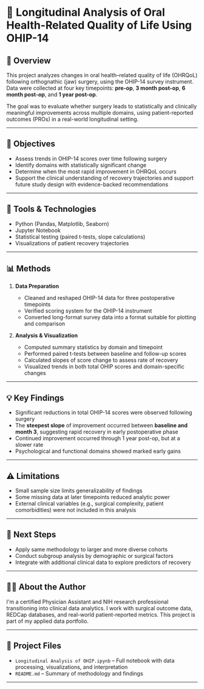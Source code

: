# 🦷 Longitudinal Analysis of Oral Health-Related Quality of Life Using OHIP-14

## 📘 Overview

This project analyzes changes in oral health–related quality of life (OHRQoL) following orthognathic (jaw) surgery, using the OHIP-14 survey instrument. Data were collected at four key timepoints: **pre-op**, **3 month post-op**, **6 month post-op**, and **1 year post-op**. 

The goal was to evaluate whether surgery leads to statistically and clinically meaningful improvements across multiple domains, using patient-reported outcomes (PROs) in a real-world longitudinal setting.

---

## 🎯 Objectives

- Assess trends in OHIP-14 scores over time following surgery
- Identify domains with statistically significant change
- Determine when the most rapid improvement in OHRQoL occurs
- Support the clinical understanding of recovery trajectories and support future study design with evidence-backed recommendations

---

## 🧰 Tools & Technologies

- Python (Pandas, Matplotlib, Seaborn)
- Jupyter Notebook
- Statistical testing (paired t-tests, slope calculations)
- Visualizations of patient recovery trajectories

---

## 📊 Methods

1. **Data Preparation**
   - Cleaned and reshaped OHIP-14 data for three postoperative timepoints
   - Verified scoring system for the OHIP-14 instrument
   - Converted long-format survey data into a format suitable for plotting and comparison

2. **Analysis & Visualization**
   - Computed summary statistics by domain and timepoint
   - Performed paired t-tests between baseline and follow-up scores
   - Calculated slopes of score change to assess rate of recovery
   - Visualized trends in both total OHIP scores and domain-specific changes

---

## 💡 Key Findings

- Significant reductions in total OHIP-14 scores were observed following surgery
- The **steepest slope** of improvement occurred between **baseline and month 3**, suggesting rapid recovery in early postoperative phase
- Continued improvement occurred through 1 year post-op, but at a slower rate
- Psychological and functional domains showed marked early gains

---

## ⚠️ Limitations

- Small sample size limits generalizability of findings  
- Some missing data at later timepoints reduced analytic power  
- External clinical variables (e.g., surgical complexity, patient comorbidities) were not included in this analysis

---

## 🧭 Next Steps

- Apply same methodology to larger and more diverse cohorts  
- Conduct subgroup analysis by demographic or surgical factors  
- Integrate with additional clinical data to explore predictors of recovery

---

## 👩‍⚕️ About the Author

I'm a certified Physician Assistant and NIH research professional transitioning into clinical data analytics. I work with surgical outcome data, REDCap databases, and real-world patient-reported metrics. This project is part of my applied data portfolio.

---

## 📁 Project Files

- `Longitudinal Analysis of OHIP.ipynb` – Full notebook with data processing, visualizations, and interpretation  
- `README.md` – Summary of methodology and findings  

---

